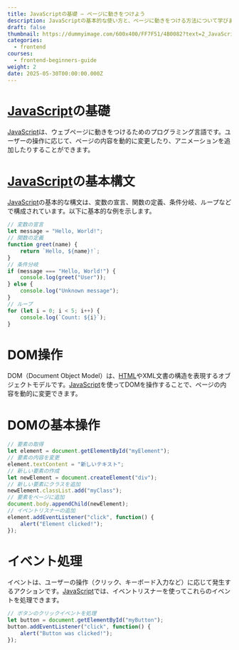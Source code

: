 ```yaml
---
title: JavaScriptの基礎 ― ページに動きをつけよう
description: JavaScriptの基本的な使い方と、ページに動きをつける方法について学びます。
draft: false
thumbnail: https://dummyimage.com/600x400/FF7F51/4B0082?text=2_JavaScriptの基礎
categories:
  - frontend
courses:
  - frontend-beginners-guide
weight: 2
date: 2025-05-30T00:00:00.000Z
---
```

# [JavaScript](/terminologies/javascript/)の基礎

[JavaScript](/terminologies/javascript/)は、ウェブページに動きをつけるためのプログラミング言語です。ユーザーの操作に応じて、ページの内容を動的に変更したり、アニメーションを追加したりすることができます。

# [JavaScript](/terminologies/javascript/)の基本構文

[JavaScript](/terminologies/javascript/)の基本的な構文は、変数の宣言、関数の定義、条件分岐、ループなどで構成されています。以下に基本的な例を示します。

```javascript
// 変数の宣言
let message = "Hello, World!";
// 関数の定義
function greet(name) {
    return `Hello, ${name}!`;
}
// 条件分岐
if (message === "Hello, World!") {
    console.log(greet("User"));
} else {
    console.log("Unknown message");
}
// ループ
for (let i = 0; i < 5; i++) {
    console.log(`Count: ${i}`);
}
```

# DOM操作

DOM（Document Object Model）は、[HTML](/terminologies/html/)やXML文書の構造を表現するオブジェクトモデルです。[JavaScript](/terminologies/javascript/)を使ってDOMを操作することで、ページの内容を動的に変更できます。

# DOMの基本操作

```javascript
// 要素の取得
let element = document.getElementById("myElement");
// 要素の内容を変更
element.textContent = "新しいテキスト";
// 新しい要素の作成
let newElement = document.createElement("div");
// 新しい要素にクラスを追加
newElement.classList.add("myClass");
// 要素をページに追加
document.body.appendChild(newElement);
// イベントリスナーの追加
element.addEventListener("click", function() {
    alert("Element clicked!");
});
```

# イベント処理

イベントは、ユーザーの操作（クリック、キーボード入力など）に応じて発生するアクションです。[JavaScript](/terminologies/javascript/)では、イベントリスナーを使ってこれらのイベントを処理できます。

```javascript
// ボタンのクリックイベントを処理
let button = document.getElementById("myButton");
button.addEventListener("click", function() {
    alert("Button was clicked!");
});
```
